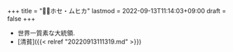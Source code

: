 +++
title = "👴🏼ホセ・ムヒカ"
lastmod = 2022-09-13T11:14:03+09:00
draft = false
+++

-   世界一質素な大統領.
-   [清貧]({{< relref "20220913111319.md" >}})
